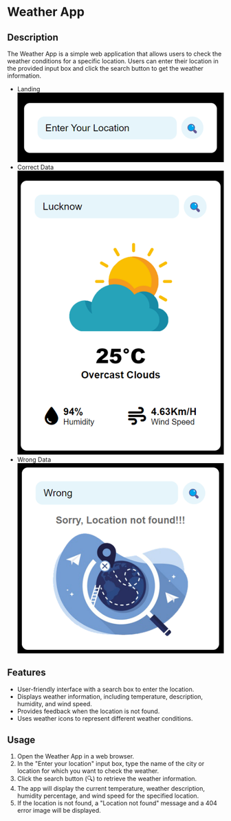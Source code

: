 # Weather App

## Description

The Weather App is a simple web application that allows users to check the weather conditions for a specific location. Users can enter their location in the provided input box and click the search button to get the weather information.

- Landing
![Weather App Screenshot](./assets/landing.png)
- Correct Data
![Weather App Screenshot](./assets/withdata.png)
- Wrong Data
![Weather App Screenshot](./assets/withoutdata.png)

## Features

- User-friendly interface with a search box to enter the location.
- Displays weather information, including temperature, description, humidity, and wind speed.
- Provides feedback when the location is not found.
- Uses weather icons to represent different weather conditions.

## Usage

1. Open the Weather App in a web browser.
2. In the "Enter your location" input box, type the name of the city or location for which you want to check the weather.
3. Click the search button (🔍) to retrieve the weather information.
4. The app will display the current temperature, weather description, humidity percentage, and wind speed for the specified location.
5. If the location is not found, a "Location not found" message and a 404 error image will be displayed.


